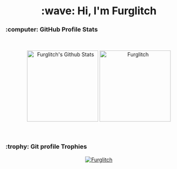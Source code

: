 <h1 align="center">:wave: Hi, I'm Furglitch</h1>


<h3>  :computer: GitHub Profile Stats </h3>
<br/>
<p align="center">
<a href="https://github.com/anuraghazra/github-readme-stats"><img alt="Furglitch's Github Stats" src="https://github-readme-stats.vercel.app/api?username=Furglitch&show_icons=true&count_private=true&theme=nord" height="192px"/></a>
<img src="https://github-readme-stats.vercel.app/api/top-langs?username=Furglitch&langs_count=10&show_icons=true&locale=en&layout=compact&theme=nord" alt="Furglitch" height="192px"/>
<br/>
<!-- <b>Note:</b> Top languages is only a metric of the languages my public code consists of and doesn't reflect experience or skill level. -->
</p>


<br/>
<h3>  :trophy: Git profile Trophies</h3>
<p align="center"> <a href="https://github.com/ryo-ma/github-profile-trophy"><img src="https://github-profile-trophy.vercel.app/?username=Furglitch&layout=compact&theme=nord" alt="Furglitch" /></a> </p>
